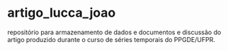 # artigo_lucca_joao
repositório para armazenamento de dados e documentos e discussão do artigo produzido durante o curso de séries temporais do PPGDE/UFPR.
